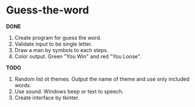 # Guess-the-word
**DONE**
1. Create program for guess the word.
2. Validate input to be single letter.
3. Draw a man by symbols to each steps.
4. Color output. Green "You Win" and red "You Loose".

**TODO**
1. Random list ot themes. Output the name of theme and use only included words.
2. Use sound. Windows beep or text to speech.
3. Create interface by tkinter.


